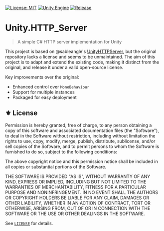 [![License: MIT](https://img.shields.io/badge/License-MIT-green.svg)](https://opensource.org/licenses/MIT)
[![Unity Engine](https://img.shields.io/badge/unity-6000.0.27f1-black.svg?style=flat&logo=unity)](https://unity3d.com/get-unity/download/archive)
[![Release](https://img.shields.io/github/tag/jcs090218/Unity.HTTP_Server.svg?label=release&logo=github)](https://github.com/jcs090218/Unity.HTTP_Server/releases/latest)

# Unity.HTTP_Server
> A simple C# HTTP server implementation for Unity

This project is based on @sableangle's [UnityHTTPServer][], but the original repository
lacks a license and seems to be unmaintained. The aim of this project is to adapt
and extend the existing code, making it distinct from the original, and release
it under a valid open-source license.

Key improvements over the original:

- Enhanced control over `MonoBehaviour`
- Support for multiple instances
- Packaged for easy deployment

## ⚜️ License

Permission is hereby granted, free of charge, to any person obtaining a copy
of this software and associated documentation files (the "Software"), to deal
in the Software without restriction, including without limitation the rights
to use, copy, modify, merge, publish, distribute, sublicense, and/or sell
copies of the Software, and to permit persons to whom the Software is
furnished to do so, subject to the following conditions:

The above copyright notice and this permission notice shall be included in all
copies or substantial portions of the Software.

THE SOFTWARE IS PROVIDED "AS IS", WITHOUT WARRANTY OF ANY KIND, EXPRESS OR
IMPLIED, INCLUDING BUT NOT LIMITED TO THE WARRANTIES OF MERCHANTABILITY,
FITNESS FOR A PARTICULAR PURPOSE AND NONINFRINGEMENT. IN NO EVENT SHALL THE
AUTHORS OR COPYRIGHT HOLDERS BE LIABLE FOR ANY CLAIM, DAMAGES OR OTHER
LIABILITY, WHETHER IN AN ACTION OF CONTRACT, TORT OR OTHERWISE, ARISING FROM,
OUT OF OR IN CONNECTION WITH THE SOFTWARE OR THE USE OR OTHER DEALINGS IN THE
SOFTWARE.

See [`LICENSE`](./LICENSE) for details.


<!-- Links -->

[UnityHTTPServer]: https://github.com/sableangle/UnityHTTPServer
